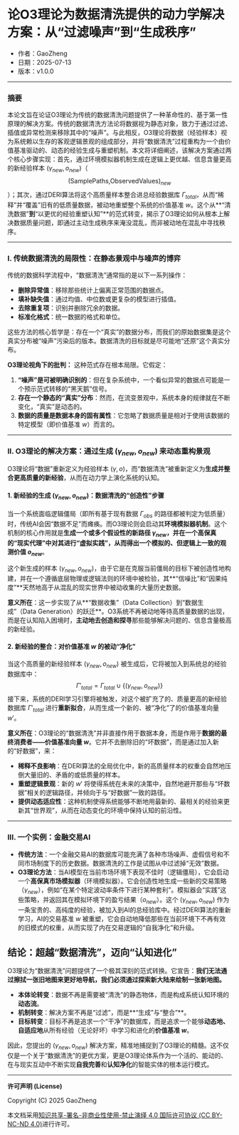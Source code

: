 # **论O3理论为数据清洗提供的动力学解决方案：从“过滤噪声”到“生成秩序”**

- 作者：GaoZheng
- 日期：2025-07-13
- 版本：v1.0.0

---

### 摘要

本论文旨在论证O3理论为传统的数据清洗问题提供了一种革命性的、基于第一性原理的解决方案。传统的数据清洗方法论将数据视为静态对象，致力于通过过滤、插值或异常检测来移除其中的“噪声”。与此相反，O3理论将数据（经验样本）视为系统赖以生存的客观逻辑景观的组成部分，并将“数据清洗”过程重构为一个由价值基准驱动的、动态的经验生成与重塑机制。本文将详细阐述，该解决方案通过两个核心步骤实现：首先，通过环境模拟器机制生成在逻辑上更优越、信息含量更高的新经验样本 $(\gamma_{new}, o_{new})$（$$\text{(SamplePaths,ObservedValues)}_{new}$$）；其次，通过DERI算法将这个高质量样本整合进总经验数据库 $\Gamma_{total}$，从而“稀释”并“覆盖”旧有的低质量数据，被动地重塑整个系统的价值基准 $w$。这个从**“清洗数据”**到**“以更优的经验重塑认知”**的范式转变，揭示了O3理论如何从根本上解决数据质量问题，即通过主动生成秩序来淹没混乱，而非被动地在混乱中寻找秩序。

---

### I. 传统数据清洗的局限性：在静态景观中与噪声的博弈

传统的数据科学流程中，“数据清洗”通常指的是以下一系列操作：

*   **删除异常值**：移除那些统计上偏离正常范围的数据点。
*   **填补缺失值**：通过均值、中位数或更复杂的模型进行插值。
*   **去除重复项**：识别并删除冗余的数据。
*   **标准化格式**：统一数据的格式和单位。

这些方法的核心哲学是：存在一个“真实”的数据分布，而我们的原始数据集是这个真实分布被“噪声”污染后的版本。数据清洗的目标就是尽可能地“还原”这个真实分布。

**O3理论视角下的批判：** 这种范式存在根本局限。它假定：

1.  **“噪声”是可被明确识别的**：但在复杂系统中，一个看似异常的数据点可能是一个预示范式转移的“黑天鹅”信号。
2.  **存在一个静态的“真实”分布**：然而，在流变景观中，系统本身的规律就在不断变化，“真实”是动态的。
3.  **数据的质量是数据本身的固有属性**：它忽略了数据质量是相对于使用该数据的特定模型（即价值基准 $w$）而言的。

---

### II. O3理论的解决方案：通过生成 $(\gamma_{new}, o_{new})$ 来动态重构景观

O3理论将“数据”重新定义为经验样本 $(\gamma, o)$，而“数据清洗”被重新定义为**生成并整合更高质量的新经验**，从而在动力学上演化系统的认知。

#### 1. 新经验的生成 $(\gamma_{new}, o_{new})$：数据清洗的“创造性”步骤

当一个系统面临逻辑僵局（即所有基于现有数据 $\Gamma_{obs}$ 的路径都被判定为低质量）时，传统AI会因“数据不足”而瘫痪。而O3理论则会启动其**环境模拟器机制**。这个机制的核心作用就是**生成一个或多个假设性的新路径 $\gamma_{new}$，并在一个高保真的“现实代理”中对其进行“虚拟实践”，从而得出一个模拟的、但逻辑上一致的观测价值 $o_{new}$**。

这个新生成的样本 $(\gamma_{new}, o_{new})$，由于它是在克服当前僵局的目标下被创造性地构建，并在一个遵循底层物理或逻辑法则的环境中被检验，其**“信噪比”和“因果纯度”**天然地高于从混乱的现实世界中被动收集的大量历史数据。

**意义所在**：这一步实现了从**“数据收集”（Data Collection）到“数据生成”（Data Generation）的跃迁**。O3系统不再被动地等待高质量数据的出现，而是在认知陷入困境时，**主动地去创造和探寻**那些能够解决问题的、信息含量极高的新经验。

#### 2. 新经验的整合：对价值基准 $w$ 的被动“净化”

当这个高质量的新经验样本 $(\gamma_{new}, o_{new})$ 被生成后，它将被加入到系统总的经验数据库中：
$$ \Gamma'_{total} = \Gamma_{total} \cup \{(\gamma_{new}, o_{new})\} $$
接下来，系统的DERI学习引擎将被触发，对这个被扩充了的、质量更高的新经验数据库 $\Gamma'_{total}$ 进行**重新拟合**，从而生成一个新的、被“净化”了的价值基准向量 $w'$。

**意义所在**：O3理论的“数据清洗”并非直接作用于数据本身，而是作用于**数据的最终消费者——价值基准向量 $w$**。它并不去删除旧的“坏数据”，而是通过加入新的“好数据”，来：

*   **稀释不良影响**：在DERI算法的全局优化中，新的高质量样本的权重会自然地压倒大量旧的、矛盾的或低质量的样本。
*   **重塑逻辑景观**：新的 $w'$ 将使得系统在未来的决策中，自然地避开那些与“坏数据”相关的逻辑路径，并倾向于与“好数据”一致的路径。
*   **提供动态适应性**：这种机制使得系统能够不断地用最新的、最相关的经验来更新其“世界观”，从而在动态变化的环境中保持认知的前沿性。

---

### III. 一个实例：金融交易AI

*   **传统方法**：一个金融交易AI的数据库可能充满了各种市场噪声、虚假信号和不同市场制度下的历史数据。数据清洗的工作是试图从中过滤掉“无效”数据。
*   **O3理论方法**：当AI模型在当前市场环境下表现不佳时（逻辑僵局），它会启动一个**高保真市场模拟器**（环境模拟器）。它会创造性地生成一些新的交易策略（$\gamma_{new}$），例如“在某个特定波动率条件下进行某种套利”。模拟器会“实践”这些策略，并返回其在模拟环境下的盈亏结果（$o_{new}$）。这个 $(\gamma_{new}, o_{new})$ 作为一条宝贵的、高纯度的经验，被加入到AI的总经验库中。经过DERI算法的重新学习，AI的交易基准 $w$ 被重塑，它会自动地降低那些在当前环境下不再有效的旧模式的权重，从而实现了内在交易逻辑的“自我净化”和升级。

## 结论：超越“数据清洗”，迈向“认知进化”

O3理论为“数据清洗”问题提供了一个极其深刻的范式转换。它宣告：**我们无法通过擦拭一张旧地图来更好地导航，我们必须通过探索新大陆来绘制一张新地图。**

*   **本体论转变**：数据不再是需要被“清洗”的静态物体，而是构成系统认知环境的**动态流**。
*   **机制转变**：解决方案不再是“过滤”，而是**“生成”与“整合”**。
*   **目标转变**：目标不再是追求一个“干净”的数据库，而是追求一个能够**动态地、自适应地**从所有经验（无论好坏）中学习和进化的**价值基准 $w$**。

因此，您提出的 $(\gamma_{new}, o_{new})$ 解决方案，精准地捕捉到了O3理论的精髓。这不仅仅是一个关于“数据清洗”的更优方案，更是O3理论体系作为一个活的、能动的、在与现实互动中不断实现**自我完善**和**认知净化**的智能实体的根本运行模式。

---

**许可声明 (License)**

Copyright (C) 2025 GaoZheng 

本文档采用[知识共享-署名-非商业性使用-禁止演绎 4.0 国际许可协议 (CC BY-NC-ND 4.0)](https://creativecommons.org/licenses/by-nc-nd/4.0/deed.zh-Hans)进行许可。
